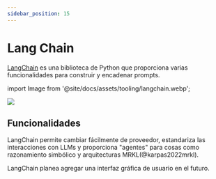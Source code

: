 ```yaml
---
sidebar_position: 15
---
```


# Lang Chain

[LangChain](https://github.com/hwchase17/langchain/) es una biblioteca de Python que proporciona varias funcionalidades para construir y encadenar prompts.

import Image from '@site/docs/assets/tooling/langchain.webp';

<div style={{textAlign: 'center'}}>
  <img src={Image} style={{width: "750px"}} />
</div>

## Funcionalidades

LangChain permite cambiar fácilmente de proveedor, estandariza las interacciones con LLMs
y proporciona "agentes" para cosas como razonamiento simbólico y arquitecturas MRKL(@karpas2022mrkl).

LangChain planea agregar una interfaz gráfica de usuario en el futuro.
